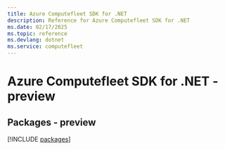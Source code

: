 ```yaml
---
title: Azure Computefleet SDK for .NET
description: Reference for Azure Computefleet SDK for .NET
ms.date: 02/17/2025
ms.topic: reference
ms.devlang: dotnet
ms.service: computefleet
---
```

# Azure Computefleet SDK for .NET - preview
## Packages - preview
[!INCLUDE [packages](computefleet-index.md)]